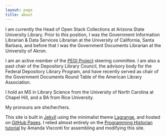 ```yaml
---
layout: page
title: about
---
```

I am currently the Head of Open Stack Collections at Arizona State University Library. Prior to this position, I was the Government Information Librarian & Data Services Librarian at the University of California, Santa Barbara, and before that I was the Government Documents Librarian at the University of Akron. 

I am an active member of the [PEGI Project](https://www.pegiproject.org/) steering committee. I am also a past chair of the Depository Library Council, the advisory body for the Federal Depository Library Program, and have recently served as chair of the Government Documents Round Table of the American Library Association. 

I hold an MS in Library Science from the University of North Carolina at Chapel Hill, and a BA from Rice University. 

My pronouns are she/her/hers.

This site is built in [Jekyll](https://jekyllrb.com/) using the minimalist theme [Lagrange](https://lenpaul.github.io/Lagrange/ "Lagrange, a minimalist Jekyll theme"), and hosted on [GitHub Pages](https://pages.github.com/). I relied almost entirely on the [Programming Historian tutorial](http://programminghistorian.org/lessons/building-static-sites-with-jekyll-github-pages "Building a static website with Jekyll and GitHub Pages") by Amanda Visconti for assembling and modifying this site.
